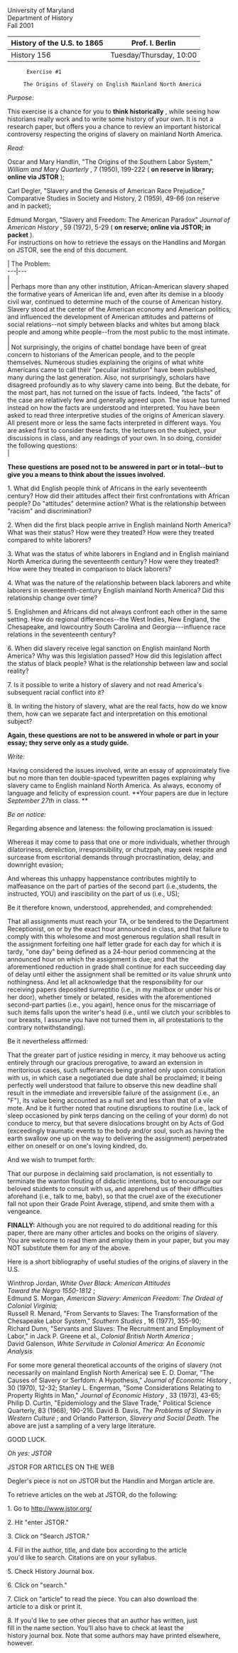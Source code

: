   
University of Maryland  
Department of History  
Fall 2001



History of the U.S. to 1865 | Prof. I. Berlin  
---|---  
History 156 | Tuesday/Thursday, 10:00  
  
          Exercise #1

         The Origins of Slavery on English Mainland North America

_Purpose:_

This exercise is a chance for you to **think historically** , while seeing how
historians really work and to write some history of your own. It is not a
research paper, but offers you a chance to review an important historical
controversy respecting the origins of slavery on mainland North America.

_Read:_

Oscar and Mary Handlin, "The Origins of the Southern Labor System," _William
and Mary Quarterly_ , 7 (1950), 199-222 ( **on reserve in library; online via
JSTOR** );

Carl Degler, "Slavery and the Genesis of American Race Prejudice," Comparative
Studies in Society and History, 2 (1959), 49-66 (on reserve and in packet);

Edmund Morgan, "Slavery and Freedom: The American Paradox" _Journal of
American History_ , 59 (1972), 5-29 ( **on reserve; online via JSTOR; in
packet** ).  
For instructions on how to retrieve the essays on the Handlins and Morgan on
JSTOR, see the end of this document.

  | The Problem:  
---|---  
  |  
  | Perhaps more than any other institution, African-American slavery shaped
the formative years of American life and, even after its demise in a bloody
civil war, continued to determine much of the course of American history.
Slavery stood at the center of the American economy and American politics, and
influenced the development of American attitudes and patterns of social
relations--not simply between blacks and whites but among black people and
among white people--from the most public to the most intimate.  
  |  
  | Not surprisingly, the origins of chattel bondage have been of great
concern to historians of the American people, and to the people themselves.
Numerous studies explaining the origins of what white Americans came to call
their "peculiar institution" have been published, many during the last
generation. Also, not surprisingly, scholars have disagreed profoundly as to
why slavery came into being. But the debate, for the most part, has not turned
on the issue of facts. Indeed, "the facts" of the case are relatively few and
generally agreed upon. The issue has turned instead on how the facts are
understood and interpreted. You have been asked to read three interpretive
studies of the origins of American slavery. All present more or less the same
facts interpreted in different ways. You are asked first to consider these
facts, the lectures on the subject, your discussions in class, and any
readings of your own. In so doing, consider the following questions:  
  |



**These questions are posed not to be answered in part or in total--but to
give you a means to think about the issues involved.**  
  
1\. What did English people think of Africans in the early seventeenth
century? How did their attitudes affect their first confrontations with
African people? Do "attitudes" determine action? What is the relationship
between "racism" and discrimination?

2\. When did the first black people arrive in English mainland North America?
What was their status? How were they treated? How were they treated compared
to white laborers?

3\. What was the status of white laborers in England and in English mainland
North America during the seventeenth century? How were they treated? How were
they treated in comparison to black laborers?

4\. What was the nature of the relationship between black laborers and white
laborers in seventeenth-century English mainland North America? Did this
relationship change over time?

5\. Englishmen and Africans did not always confront each other in the same
setting. How do regional differences--the West Indies, New England, the
Chesapeake, and lowcountry South Carolina and Georgia---influence race
relations in the seventeenth century?

6\. When did slavery receive legal sanction on English mainland North America?
Why was this legislation passed? How did this legislation affect the status of
black people? What is the relationship between law and social reality?

7\. Is it possible to write a history of slavery and not read America's
subsequent racial conflict into it?

8\. In writing the history of slavery, what are the real facts, how do we know
them, how can we separate fact and interpretation on this emotional subject?

**Again, these questions are not to be answered in whole or part in your
essay; they serve only as a study guide.**

_Write:_

Having considered the issues involved, write an essay of approximately five
but no more than ten double-spaced typewritten pages explaining why slavery
came to English mainland North America. As always, economy of language and
felicity of expression count. **Your papers are due in lecture _September
27th_ in class. **

_Be on notice:_

Regarding absence and lateness: the following proclamation is issued:

Whereas it may come to pass that one or more individuals, whether through
dilatoriness, dereliction, irresponsibility, or chutzpah, may seek respite and
surcease from escritorial demands through procrastination, delay, and
downright evasion;

And whereas this unhappy happenstance contributes mightily to malfeasance on
the part of parties of the second part (i.e.,students, the instructed, YOU)
and irascibility on the part of us (i.e., US);

Be it therefore known, understood, apprehended, and comprehended:

That all assignments must reach your TA, or be tendered to the Department
Receptionist, on or by the exact hour announced in class, and that failure to
comply with this wholesome and most generous regulation shall result in the
assignment forfeiting one half letter grade for each day for which it is
tardy, "one day" being defined as a 24-hour period commencing at the announced
hour on which the assignment is due; and that the aforementioned reduction in
grade shall continue for each succeeding day of delay until either the
assignment shall be remitted or its value shrunk unto nothingness. And let all
acknowledge that the responsibility for our receiving papers deposited
surreptitio (i.e., in my mailbox or under his or her door), whether timely or
belated, resides with the aforementioned second-part parties (i.e., you
again), hence onus for the miscarriage of such items falls upon the writer's
head (i.e., until we clutch your scribbles to our breasts, I assume you have
not turned them in, all protestations to the contrary notwithstanding).

Be it nevertheless affirmed:

That the greater part of justice residing in mercy, it may behoove us acting
entirely through our gracious prerogative, to award an extension in
meritorious cases, such sufferances being granted only upon consultation with
us, in which case a negotiated due date shall be proclaimed; it being
perfectly well understood that failure to observe this new deadline shall
result in the immediate and irreversible failure of the assignment (i.e., an
"F"), its value being accounted as a null set and less than that of a vile
mote. And be it further noted that routine disruptions to routine (i.e., lack
of sleep occasioned by pink terps dancing on the ceiling of your dorm) do not
conduce to mercy, but that severe dislocations brought on by Acts of God
(exceedingly traumatic events to the body and/or soul, such as having the
earth swallow one up on the way to delivering the assignment) perpetrated
either on oneself or on one's loving kindred, do.

And we wish to trumpet forth:

That our purpose in declaiming said proclamation, is not essentially to
terminate the wanton flouting of didactic intentions, but to encourage our
beloved students to consult with us, and apprehend us of their difficulties
aforehand (i.e., talk to me, baby), so that the cruel axe of the executioner
fall not upon their Grade Point Average, stipend, and smite them with a
vengeance.

**FINALLY:** Although you are not required to do additional reading for this
paper, there are many other articles and books on the origins of slavery. You
are welcome to read them and employ them in your paper, but you may NOT
substitute them for any of the above.

Here is a short bibliography of useful studies of the origins of slavery in
the U.S.

Winthrop Jordan, _White Over Black: American Attitudes  
Toward the Negro 1550-1812_ ;  
Edmund S. Morgan, _American Slavery: American Freedom: The Ordeal of Colonial
Virginia;_  
Russell R. Menard,  "From Servants to Slaves: The Transformation of the
Chesapeake Labor System," _Southern Studies_ , 16 (1977), 355-90;  
Richard Dunn, "Servants and Slaves: The Recruitment and Employment of Labor,"
in Jack P. Greene et al., _Colonial British North America_ ;  
David Galenson, _White Servitude in Colonial America: An Economic Analysis_

For some more general theoretical accounts of the origins of slavery (not
necessarily on mainland English North America) see E. D. Domar,  "The Causes
of Slavery or Serfdom: A Hypothesis," _Journal of Economic History_ , 30
(1970), 12-32; Stanley L. Engerman, "Some Considerations Relating to Property
Rights in Man," _Journal of Economic History_ , 33 (1973), 43-65; Philip D.
Curtin, "Epidemiology and the Slave Trade," Political Science Quarterly, 83
(1968), 190-216. David B. Davis, _The Problems of Slavery in Western Culture_
; and Orlando Patterson, _Slavery and Social Death_. The above are just a
sampling of a very large literature.

GOOD LUCK.

_Oh yes: JSTOR_

  
JSTOR FOR ARTICLES ON THE WEB

Degler's piece is not on JSTOR but the Handlin and Morgan article are.

To retrieve articles on the web at JSTOR, do the following:

1\. Go to http://www.jstor.org/

2\. Hit "enter JSTOR."

3\. Click on "Search JSTOR."

4\. Fill in the author, title, and date box according to the article  
you'd like to search. Citations are on your syllabus.

5\. Check History Journal box.

6\. Click on "search."

7\. Click on "article" to read the piece. You can also download the  
article to a disk or print it.

8\. If you'd like to see other pieces that an author has written, just  
fill in the name section. You'll also have to check at least the  
history journal box. Note that some authors may have printed elsewhere,  
however.

